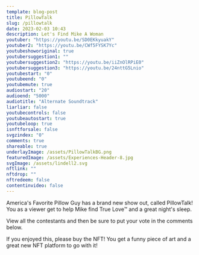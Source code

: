 ```yaml
---
template: blog-post
title: PillowTalk
slug: /pillowtalk
date: 2023-02-03 10:43
description: Let's Find Mike A Woman
youtuber: "https://youtu.be/SD0EKkyuakY"
youtuber2: "https://youtu.be/CWf5FYSK7Yc"
youtubeshoworiginal: true
youtubersuggestion1: ""
youtubersuggestion2: "https://youtu.be/iiZnOlRPiE0"
youtubersuggestion3: "https://youtu.be/24nttG5Lnio"
youtubestart: "0"
youtubeend: "0"
youtubemute: true
audiostart: "20"
audioend: "5000"
audiotitle: "Alternate Soundtrack"
liarliar: false
youtubecontrols: false
youtubeautostart: true
youtubeloop: true
isnftforsale: false
svgzindex: "0"
comments: true
shareable: true
underlayImage: /assets/PillowTalkBG.png
featuredImage: /assets/Experiences-Header-8.jpg
svgImage: /assets/lindell2.svg
nftlink: ""
nftdrop: ""
nftredeem: false
contentinvideo: false
---
```

America's Favorite Pillow Guy has a brand new show out, called PillowTalk! You as a viewer get to help Mike find True Love™ and a great night's sleep. 

View all the contestants and then be sure to put your vote in the comments below. 

If you enjoyed this, please buy the NFT! You get a funny piece of art and a great new NFT platform to go with it!



<!-- https://youtu.be/zQB-_N7CIYY  -->

<!-- https://youtu.be/VgdB9QYKeyM -->

<!-- XjuLZwlDxh8 -->